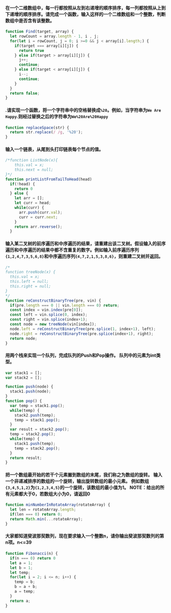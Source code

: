 #### 在一个二维数组中，每一行都按照从左到右递增的顺序排序，每一列都按照从上到下递增的顺序排序。请完成一个函数，输入这样的一个二维数组和一个整数，判断数组中是否含有该整数。

```js
function Find(target, array) {
  let rowCount = array.length - 1, i , j;
  for(let i = rowCount, j = 0; i >=0 && j < array[i].length;) {
    if(target === array[i][j]) {
      return true
    } else if(target > array[i][j]) {
      j++;
      continue;
    } else if(target < array[i][j]) {
      i--;
      continue;
    }
  }
  return false;
}
```

#### .请实现一个函数，将一个字符串中的空格替换成`%20`。例如，当字符串为`We Are Happy`.则经过替换之后的字符串为`We%20Are%20Happy`

```js
function replaceSpace(str) {
  return str.replace(/ /g, '%20');
}
```

#### 输入一个链表，从尾到头打印链表每个节点的值。

```js
/*function ListNode(x){
    this.val = x;
    this.next = null;
}*/
function printListFromTailToHead(head)
  if(!head) {
    return 0
  } else {
    let arr = [];
    let curr = head;
    while(curr) {
      arr.push(curr.val);
      curr = curr.next;
    }
    return arr.reverse();
  }
```

#### 输入某二叉树的前序遍历和中序遍历的结果，请重建出该二叉树。假设输入的前序遍历和中序遍历的结果中都不含重复的数字。例如输入前序遍历序列`{1,2,4,7,3,5,6,8}`和中序遍历序列`{4,7,2,1,5,3,8,6}`，则重建二叉树并返回。

```js
/*
function treeNode(x) {
  this.val = x;
  this.left = null;
  this.right = null;
}
*/
function reConstructBinaryTree(pre, vin) {
  if(pre.length === 0 || vin.length === 0) return;
  const index = vin.index(pre[0]);
  const left = vin.splice(0, index);
  const right = vin.splice(index+1);
  const node = new treeNode(vin[index]);
  node.left = reConstructBinaryTree(pre.splice(1, index+1), left);
  node.right = reConstructBinaryTree(pre.splice(index+1), right);
  return node;
}

```

#### 用两个栈来实现一个队列，完成队列的Push和Pop操作。 队列中的元素为int类型。

```js
var stack1 = [];
var stack2 = [];

function push(node) {
  stack1.push(node);
}
function pop() {
  var temp = stack1.pop();
  while(temp) {
    stack2.push(temp);
    temp = stack1.pop();
  }
  var result = stack2.pop();
  temp = stack2.pop();
  while(temp) {
    stack1.push(temp);
    temp = stack2.pop();
  }
  return result;
}
```

#### 把一个数组最开始的若干个元素搬到数组的末尾，我们称之为数组的旋转。 输入一个非递减排序的数组的一个旋转，输出旋转数组的最小元素。 例如数组`{3,4,5,1,2}`为`{1,2,3,4,5}`的一个旋转，该数组的最小值为1。 NOTE：给出的所有元素都大于0，若数组大小为0，请返回0

```js
function minNumberInRotateArray(rotateArray) {
  let len = rotateArray.length;
  if(len === 0) return 0;
  return Math.min(...rotateArray);
}
```

#### 大家都知道斐波那契数列，现在要求输入一个整数n，请你输出斐波那契数列的第n项。n<=39

```js
function Fibonacci(n) {
  if(n === 0) return 0
  let a = 1; 
  let b = 1;
  let temp;
  for(let i = 2; i <= n; i++) {
    temp = b;
    b = a + b;
    a = temp;
  }
  return a;
}
```




